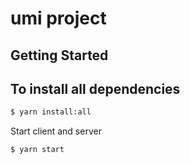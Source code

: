 # umi project

## Getting Started

## To install all dependencies

```bash
$ yarn install:all
```

Start client and server

```bash
$ yarn start
```